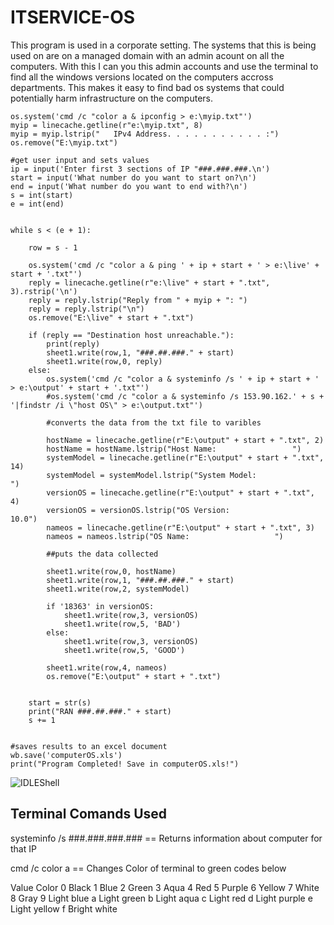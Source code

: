 # ITSERVICE-OS
This program is used in a corporate setting. The systems that this is being used on are on a managed domain with an admin acount on all the computers. With this I can you this admin accounts and use the terminal to find all the windows versions located on the computers accross departments. This makes it easy to find bad os systems that could potentially harm infrastructure on the computers.

```
os.system('cmd /c "color a & ipconfig > e:\myip.txt"')
myip = linecache.getline(r"e:\myip.txt", 8)
myip = myip.lstrip("   IPv4 Address. . . . . . . . . . . :")
os.remove("E:\myip.txt")

#get user input and sets values
ip = input('Enter first 3 sections of IP "###.###.###.\n')
start = input('What number do you want to start on?\n')
end = input('What number do you want to end with?\n')
s = int(start)
e = int(end)


while s < (e + 1):

    row = s - 1

    os.system('cmd /c "color a & ping ' + ip + start + ' > e:\live' + start + '.txt"')
    reply = linecache.getline(r"e:\live" + start + ".txt", 3).rstrip('\n')
    reply = reply.lstrip("Reply from " + myip + ": ")
    reply = reply.lstrip("\n")
    os.remove("E:\live" + start + ".txt")

    if (reply == "Destination host unreachable."):
        print(reply)
        sheet1.write(row,1, "###.##.###." + start)
        sheet1.write(row,0, reply)
    else:
        os.system('cmd /c "color a & systeminfo /s ' + ip + start + ' > e:\output' + start + '.txt"')
        #os.system('cmd /c "color a & systeminfo /s 153.90.162.' + s + '|findstr /i \"host OS\" > e:\output.txt"')

        #converts the data from the txt file to varibles
    
        hostName = linecache.getline(r"E:\output" + start + ".txt", 2)
        hostName = hostName.lstrip("Host Name:                 ")
        systemModel = linecache.getline(r"E:\output" + start + ".txt", 14)
        systemModel = systemModel.lstrip("System Model:              ")
        versionOS = linecache.getline(r"E:\output" + start + ".txt", 4)
        versionOS = versionOS.lstrip("OS Version:                   10.0")
        nameos = linecache.getline(r"E:\output" + start + ".txt", 3)
        nameos = nameos.lstrip("OS Name:                   ")
    
        ##puts the data collected 

        sheet1.write(row,0, hostName)
        sheet1.write(row,1, "###.##.###." + start)
        sheet1.write(row,2, systemModel)
    
        if '18363' in versionOS:
            sheet1.write(row,3, versionOS)
            sheet1.write(row,5, 'BAD')
        else:
            sheet1.write(row,3, versionOS)
            sheet1.write(row,5, 'GOOD')

        sheet1.write(row,4, nameos)
        os.remove("E:\output" + start + ".txt")
        
    
    start = str(s)
    print("RAN ###.##.###." + start)
    s += 1


#saves results to an excel document
wb.save('computerOS.xls')
print("Program Completed! Save in computerOS.xls!")
```
![IDLEShell](https://kruizechristensen.github.io/images/projects/MSUITInfoFinder/IDLEShell.png)

## Terminal Comands Used

systeminfo /s ###.###.###.###  == Returns information about computer for that IP


cmd /c color a  == Changes Color of terminal to green codes below

Value	Color
0	Black
1	Blue
2	Green
3	Aqua
4	Red
5	Purple
6	Yellow
7	White
8	Gray
9	Light blue
a	Light green
b	Light aqua
c	Light red
d	Light purple
e	Light yellow
f	Bright white


